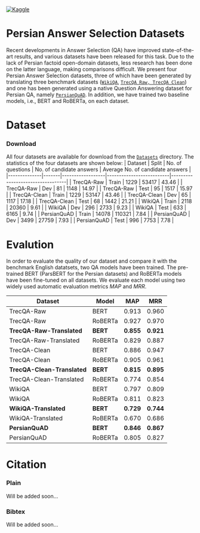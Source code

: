 <span align="center">
    <a href="https://www.kaggle.com/datasets/neginabadani/persian-answer-selection-datasets"><img alt="Kaggle" src="https://img.shields.io/static/v1?label=Kaggle&message=Persian Answer Selection Datasets&logo=Kaggle&color=20BEFF"/></a>
</span>

# Persian Answer Selection Datasets
Recent developments in Answer Selection (QA) have improved state-of-the-art results, and various datasets have been released for this task. Due to the lack of Persian factoid open-domain datasets, less research has been done on the latter language, making comparisons difficult. We present four Persian Answer Selection datasets, three of which have been generated by translating three benchmark datasets ([`WikiQA`](www.microsoft.com/en-us/download/details.aspx?id=52419), [`TrecQA Raw, TrecQA Clean`](cs.stanford.edu/people/mengqiu/data/qg-emnlp07-data.tgz)) and one has been generated using a native Question Answering dataset for Persian QA, namely [`PersianQuAD`](https://github.com/BigData-IsfahanUni/PersianQuAD/tree/main). In addition, we have trained two baseline models, i.e., BERT and RoBERTa, on each dataset. 
# Dataset
### Download
All four datasets are available for download from the [`Datasets`](https://github.com/NeginAbadani/Persian-Answer-Selection-Datasets/tree/main/Datasets) directory. The statistics of the four datasets are shown below:
| Dataset      | Split | No. of questions | No. of candidate answers | Average No. of candidate answers |
|--------------|-------|------------------|--------------------------|----------------------------------|
| TrecQA-Raw   | Train | 1229             | 53417                    | 43.46                            |
| TrecQA-Raw   | Dev   | 81               | 1148                     | 14.97                            |
| TrecQA-Raw   | Test  | 95               | 1517                     | 15.97                            |
| TrecQA-Clean | Train | 1229             | 53147                    | 43.46                            |
| TrecQA-Clean | Dev   | 65               | 1117                     | 17.18                            |
| TrecQA-Clean | Test  | 68               | 1442                     | 21.21                            |
| WikiQA       | Train | 2118             | 20360                    | 9.61                             |
| WikiQA       | Dev   | 296              | 2733                     | 9.23                             |
| WikiQA       | Test  | 633              | 6165                     | 9.74                             |
| PersianQuAD  | Train | 14078            | 110321                   | 7.84                             |
| PersianQuAD  | Dev   | 3499             | 27759                    | 7.93                             |
| PersianQuAD  | Test  | 996              | 7753                     | 7.78                             |
# Evalution
In order to evaluate the quality of our dataset and compare it with the benchmark English datatsets, two QA models have been trained. The pre-trained BERT (ParsBERT for the Persian datasets) and RoBERTa models have been fine-tuned on all datasets. We evaluate each model using two widely used automatic evaluation metrics *MAP* and *MRR*.

| Dataset                     | Model    | MAP       | MRR       |
|-----------------------------|----------|-----------|-----------|
| TrecQA-Raw                  | BERT     | 0.913     | 0.960     |
| TrecQA-Raw                  | RoBERTa  | 0.927     | 0.970     |
| **TrecQA-Raw-Translated**   | **BERT** | **0.855** | **0.921** |
| TrecQA-Raw-Translated       | RoBERTa  | 0.829     | 0.887     |
| TrecQA-Clean                | BERT     | 0.886     | 0.947     |
| TrecQA-Clean                | RoBERTa  | 0.905     | 0.961     |
| **TrecQA-Clean-Translated** | **BERT** | **0.815** | **0.895** |
| TrecQA-Clean-Translated     | RoBERTa  | 0.774     | 0.854     |
| WikiQA                      | BERT     | 0.797     | 0.809     |
| WikiQA                      | RoBERTa  | 0.811     | 0.823     |
| **WikiQA-Translated**       | **BERT** | **0.729** | **0.744** |
| WikiQA-Translated           | RoBERTa  | 0.670     | 0.686     |
| **PersianQuAD**             | **BERT** | **0.846** | **0.867** |
| PersianQuAD                 | RoBERTa  | 0.805     | 0.827     |

# Citation
### Plain
Will be added soon...

### Bibtex
Will be added soon...
